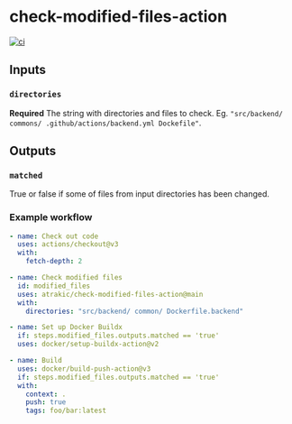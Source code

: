 # check-modified-files-action

[![ci](https://github.com/atrakic/check-modified-files-action/actions/workflows/ci.yml/badge.svg)](https://github.com/atrakic/check-modified-files-action/actions/workflows/ci.yml)

## Inputs

### `directories`

**Required** The string with directories and files to check. Eg. `"src/backend/ commons/ .github/actions/backend.yml Dockefile"`.

## Outputs

### `matched`

True or false if some of files from input directories has been changed.


### Example workflow

```yaml
- name: Check out code
  uses: actions/checkout@v3
  with:
    fetch-depth: 2

- name: Check modified files
  id: modified_files
  uses: atrakic/check-modified-files-action@main
  with:
    directories: "src/backend/ common/ Dockerfile.backend"

- name: Set up Docker Buildx
  if: steps.modified_files.outputs.matched == 'true'
  uses: docker/setup-buildx-action@v2

- name: Build
  uses: docker/build-push-action@v3
  if: steps.modified_files.outputs.matched == 'true'
  with:
    context: .
    push: true
    tags: foo/bar:latest
```
